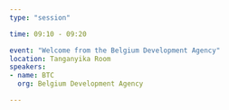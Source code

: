 ```yaml
---
type: "session"

time: 09:10 - 09:20

event: "Welcome from the Belgium Development Agency"
location: Tanganyika Room
speakers:
- name: BTC
  org: Belgium Development Agency

---
```

